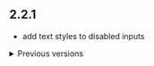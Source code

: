 ## 2.2.1

- add text styles to disabled inputs

<details >
<summary>Previous versions</summary>

## 2.2.0

- Updated to Flutter 3.7.0 and Dart 2.19.0

## 2.1.10

- Fixed memory leak and error on dispose in Fade widget

## 2.1.9

- Added `isMandatory` param to `DropDownInput`. If it is set to `true`,
  and `TextEditingController.text` value is empty the border color is set to the current theme's
  `errorColor` (default: `false`)
- [Breaking change] Added limit of standard `BasfButton` height

## 2.1.8

- `DropDownInput` title style changed to `bodyText2`

## 2.1.7

- `TextInput` title style changed to `bodyText2`

## 2.1.6

- Dropdown title added
- Dropdown click extended
- Material3 switched off until released (icons theme was wrong)

## 2.1.5

- Change dropdown loading UI

## 2.1.4

- Added disable functionality for dropdown

## 2.1.3

- Changed disabled behavior of dropdown

## 2.1.2

- Fixed some issues regarding styles on buttons

## 2.1.1

- Updated documentation and contributing guide

## 2.1.0

- Removed unnecessary package dependencies

## 2.0.2

- Updated docs

## 2.0.1

- Added theme extension on context

## 2.0.0

- Whole new structure for the library, tests, and documentation

## 1.1.6

- changed init of Basf Dropdown

## 1.1.5

- added loader for dropdown input

## 1.1.4+2

- Changed dialog and date picker themes

## 1.1.3+1

- Added additional params to BasfDropDownInput

## 1.1.2+3

- Added Spacer

## 1.1.2+2

- Quick BasfDropDownInput fix

## 1.1.2+1

- Updated BasfDropDownInput component

## 1.1.1+2

- Fix issues

## 1.1.0+1

- Flutter 3.0 and fixed issues

## 1.0.0+11

- Remove tint color from Appbar by default

## 1.0.0+10

- Migrated to Flutter 3

## 1.0.0+9

- Adjusted general Paddings

## 1.0.0+8

- Fixed Padding

## 1.0.0+7

- Small fix

## 1.0.0+6

- Connect inputs to border theme

## 1.0.0+5

- Fixed iOS Icon error

## 1.0.0+4

- Connected all components to rounded corners

## 1.0.0+3

- Changed rounded corners (Sorry Dima)

## 1.0.0+2

- Changed .pubignore

## 1.0.0+1

- Fixed some problems

## 1.0.0

- First version with basic components working

## 0.1.0

- Initial release

## 0.0.1+3

- Removed unnecessary components

## 0.0.1+2

- Fixed errors

## 0.0.1+1

- Setup update

## 0.0.1

- Initial setup

</details>